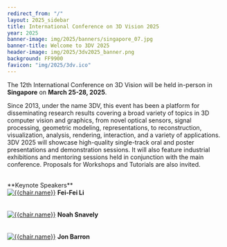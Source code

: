 ```yaml
---
redirect_from: "/"
layout: 2025_sidebar
title: International Conference on 3D Vision 2025
year: 2025
banner-image: img/2025/banners/singapore_07.jpg
banner-title: Welcome to 3DV 2025
header-image: img/2025/3dv2025_banner.png
background: FF9900
favicon: "img/2025/3dv.ico"
---
```


<!-- <div style="border: 2px solid #467CFD; padding: 15px; text-align: left">
<i>Registration is now open: <a href="https://3dvconf.github.io/2025/registration/">Register here</a>.
<br><br>

For any visa related questions, please directly contact Ms. Jrene Müller (<a href="mailto:jrene.mueller@geod.baug.ethz.ch">jrene.mueller@geod.baug.ethz.ch</a>).
<br><br>

Early Registration Deadline: <b>January 14, 2025</b><br>
Regular Regular Registration Deadline: <b>March 10, 2025</b>
</i>

</div> -->
<!-- <div style="border: 2px solid #CCCCCC; padding: 15px; text-align: center">
<i>The list of accepted papers is now <a href="https://docs.google.com/spreadsheets/d/1E8d6-TNK-EfwGjcuRBag4UOt4yB48fZt868nL885d1o/edit#gid=1793029531">available</a>.
</i>
</div> -->

The 12th International Conference on 3D Vision will be held in-person in **Singapore** on **March 25-28, 2025**.

<!-- This event has provided a premier platform for disseminating research results covering a broad variety of topics in the area of 3D research in computer vision and graphics, from novel optical sensors, signal processing, geometric modelling, representation and transmission, to visualization and interaction, and a variety of applications.  -->

Since 2013, under the name 3DV, this event has been a platform for disseminating research results covering a broad variety of topics in 3D computer vision and graphics, from novel optical sensors, signal processing, geometric modeling, representations, to reconstruction, visualization, analysis, rendering, interaction, and a variety of applications. 3DV 2025 will showcase high-quality single-track oral and poster presentations and demonstration sessions. It will also feature industrial exhibitions and mentoring sessions held in conjunction with the main conference. Proposals for Workshops and Tutorials are also invited.


<br>
**Keynote Speakers**

<div class="row">
	<div class="col-md-4 align-self-center profile crop" >
		<a href="https://profiles.stanford.edu/fei-fei-li">
		<img alt="{{chair.name}}" src="{{site.url}}/img/2025/people/feifei.jpg"></a>
		<b>Fei-Fei Li</b><br><br><br>
	</div>
	<div class="col-md-3 align-self-center profile crop" >
		<a href="https://www.cs.cornell.edu/~snavely/ ">
		<img alt="{{chair.name}}" src="{{site.url}}/img/2025/people/noah.jpg"></a>
		<b>Noah Snavely</b><br><br><br>
	</div>
	<div class="col-md-3 align-self-center profile crop" >
		<a href="https://jonbarron.info/ ">
		<img alt="{{chair.name}}" src="{{site.url}}/img/2025/people/jon.jpg"></a>
		<b>Jon Barron</b><br><br><br>
	</div>
</div>

<br>

<!-- 
**Please check the following pages for more infomation**:
* [Latest News]({{site.url}}/{{page.year}}/news)
* [Call for Papers]({{site.url}}/{{page.year}}/call-for-papers)
* [Important Dates]({{site.url}}/{{page.year}}/dates)

**Organizers**:
* [ETHZ](https://ethz.ch/) -->
